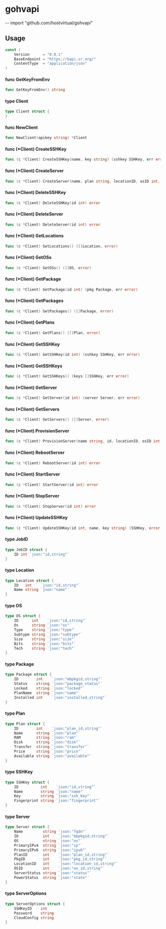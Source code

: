# gohvapi
--
    import "github.com/hostvirtual/gohvapi"


## Usage

```go
const (
	Version      = "0.0.1"
	BaseEndpoint = "https://bapi.vr.org/"
	ContentType  = "application/json"
)
```

#### func  GetKeyFromEnv

```go
func GetKeyFromEnv() string
```

#### type Client

```go
type Client struct {
}
```


#### func  NewClient

```go
func NewClient(apikey string) *Client
```

#### func (*Client) CreateSSHKey

```go
func (c *Client) CreateSSHKey(name, key string) (sshkey SSHKey, err error)
```

#### func (*Client) CreateServer

```go
func (c *Client) CreateServer(name, plan string, locationID, osID int, options *ServerOptions) (server Server, err error)
```

#### func (*Client) DeleteSSHKey

```go
func (c *Client) DeleteSSHKey(id int) error
```

#### func (*Client) DeleteServer

```go
func (c *Client) DeleteServer(id int) error
```

#### func (*Client) GetLocations

```go
func (c *Client) GetLocations() ([]Location, error)
```

#### func (*Client) GetOSs

```go
func (c *Client) GetOSs() ([]OS, error)
```

#### func (*Client) GetPackage

```go
func (c *Client) GetPackage(id int) (pkg Package, err error)
```

#### func (*Client) GetPackages

```go
func (c *Client) GetPackages() ([]Package, error)
```

#### func (*Client) GetPlans

```go
func (c *Client) GetPlans() ([]Plan, error)
```

#### func (*Client) GetSSHKey

```go
func (c *Client) GetSSHKey(id int) (sshkey SSHKey, err error)
```

#### func (*Client) GetSSHKeys

```go
func (c *Client) GetSSHKeys() (keys []SSHKey, err error)
```

#### func (*Client) GetServer

```go
func (c *Client) GetServer(id int) (server Server, err error)
```

#### func (*Client) GetServers

```go
func (c *Client) GetServers() ([]Server, error)
```

#### func (*Client) ProvisionServer

```go
func (c *Client) ProvisionServer(name string, id, locationID, osID int, options *ServerOptions) (JobID, error)
```

#### func (*Client) RebootServer

```go
func (c *Client) RebootServer(id int) error
```

#### func (*Client) StartServer

```go
func (c *Client) StartServer(id int) error
```

#### func (*Client) StopServer

```go
func (c *Client) StopServer(id int) error
```

#### func (*Client) UpdateSSHKey

```go
func (c *Client) UpdateSSHKey(id int, name, key string) (SSHKey, error)
```

#### type JobID

```go
type JobID struct {
	ID int `json:"id,string"`
}
```


#### type Location

```go
type Location struct {
	ID   int    `json:"id,string"`
	Name string `json:"name"`
}
```


#### type OS

```go
type OS struct {
	ID      int    `json:"id,string"`
	Os      string `json:"os"`
	Type    string `json:"type"`
	Subtype string `json:"subtype"`
	Size    string `json:"size"`
	Bits    string `json:"bits"`
	Tech    string `json:"tech"`
}
```


#### type Package

```go
type Package struct {
	ID        int    `json:"mbpkgid,string"`
	Status    string `json:"package_status"`
	Locked    string `json:"locked"`
	PlanName  string `json:"name"`
	Installed int    `json:"installed,string"`
}
```


#### type Plan

```go
type Plan struct {
	ID        int    `json:"plan_id,string"`
	Name      string `json:"plan"`
	RAM       string `json:"ram"`
	Disk      string `json:"disk"`
	Transfer  string `json:"transfer"`
	Price     string `json:"price"`
	Available string `json:"available"`
}
```


#### type SSHKey

```go
type SSHKey struct {
	ID          int    `json:"id,string"`
	Name        string `json:"name"`
	Key         string `json:"ssh_key"`
	Fingerprint string `json:"fingerprint"`
}
```


#### type Server

```go
type Server struct {
	Name         string `json:"fqdn"`
	ID           int    `json:"mbpkgid,string"`
	OS           string `json:"os"`
	PrimaryIPv4  string `json:"ip"`
	PrimaryIPv6  string `json:"ipv6"`
	PlanID       int    `json:"plan_id,string"`
	PkgID        int    `json:"pkg_id,string"`
	LocationID   int    `json:"location_id,string"`
	OSID         int    `json:"os_id,string"`
	ServerStatus string `json:"status"`
	PowerStatus  string `json:"state"`
}
```


#### type ServerOptions

```go
type ServerOptions struct {
	SSHKeyID    int
	Password    string
	CloudConfig string
}
```
